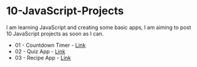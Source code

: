 # 10-JavaScript-Projects

I am learning JavaScript and creating some basic apps, I am aiming to post 10 JavaScript projects as soon as I can. 

- 01 - Countdown Timer - [Link](https://nlagdhir.github.io/10-JavaScript-Projects/countdown-timer/index.html)
- 02 - Quiz App - [Link](https://nlagdhir.github.io/10-JavaScript-Projects/quiz-app/index.html)
- 03 - Recipe App - [Link](https://nlagdhir.github.io/10-JavaScript-Projects/recipe-app/index.html)